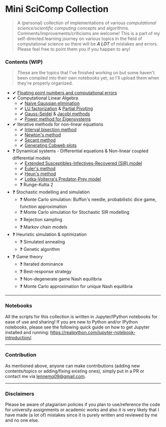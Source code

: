 # Mini SciComp Collection
> A (personal) collection of implementations of various _computational science/scientific computing_ concepts and algorithms. Comments/improvements/criticisms are welcome!
This is a part of my self-directed learning journey on various topics in the field of computational science so there will be _**A LOT**_ of mistakes and errors. Please feel free to point them you if you happen to any! 

### Contents (WIP)
> These are the topics that I've finished working on but some haven't been compiled into their own notebooks yet, so I'll upload them when they're properly organized.
* ✔ [Floating point numbers and computational errors](https://github.com/lennemo09/Scientific-Computing-Collection/tree/main/notebooks/floating-point-arithmetics)
* ✔ Computational Linear Algebra
  * ✔ [Naive Gaussian elimination](https://github.com/lennemo09/Scientific-Computing-Collection/blob/main/notebooks/comp-lin-alg/gaussian-elimination.ipynb)
  * ✔ [LU factorization](https://github.com/lennemo09/Scientific-Computing-Collection/blob/main/notebooks/comp-lin-alg/LU-factorization.ipynb) & [Partial Pivoting](https://github.com/lennemo09/Scientific-Computing-Collection/blob/main/notebooks/comp-lin-alg/partial-pivoting.ipynb)
  * ✔ [Gauss-Seidel](https://github.com/lennemo09/scientific-computing-collection/blob/main/notebooks/comp-lin-alg/gauss-seidel-method.ipynb) & [Jacobi methods](https://github.com/lennemo09/scientific-computing-collection/blob/main/notebooks/comp-lin-alg/jacobi-method.ipynb)
  * ✔ [Power method for Eigensystems](https://github.com/lennemo09/scientific-computing-collection/blob/main/notebooks/comp-lin-alg/power-method.ipynb)
* ✔ Iterative methods for non-linear equations
  * ✔ [Interval bisection method](https://github.com/lennemo09/scientific-computing-collection/blob/main/notebooks/iterative-methods-for-non-linear-systems/bisection-method.ipynb)
  * ✔ [Newton's method](https://github.com/lennemo09/scientific-computing-collection/blob/main/notebooks/iterative-methods-for-non-linear-systems/newton-method.ipynb)
  * ✔ [Secant method](https://github.com/lennemo09/scientific-computing-collection/blob/main/notebooks/iterative-methods-for-non-linear-systems/secant-method.ipynb)
  * ✔ [Generating Cobweb plots](https://github.com/lennemo09/scientific-computing-collection/blob/main/notebooks/iterative-methods-for-non-linear-systems/cobweb-model.ipynb)
* ❓ Dynamical systems - Differential equations & Non-linear coupled differential models
  * ✔ [Extended Susceptibles-Infectives-Recovered (SIR) model](https://github.com/lennemo09/scientific-computing-collection/blob/main/notebooks/dynamical-systems-and-ODEs/SIR.ipynb)
  * ✔ [Euler's method](https://github.com/lennemo09/scientific-computing-collection/blob/main/notebooks/dynamical-systems-and-ODEs/eulers-method.ipynb)
  * ✔ [Heun's method](https://github.com/lennemo09/scientific-computing-collection/blob/main/notebooks/dynamical-systems-and-ODEs/heuns-method.ipynb)
  * ✔ [Lotka-Volterra's Predator-Prey model](https://github.com/lennemo09/scientific-computing-collection/blob/main/notebooks/misc/predator-prey-model.ipynb)
  * ❓ Runge-Kutta 2
* ❓ Stochastic modelling and simulation
  * ❓ Monte Carlo simulation: Buffon's needle, probabilistic dice game, function approximation
  * ❓ Monte Carlo simulation for Stochastic SIR modelling
  * ❓ Rejection sampling
  * ❓ Markov chain models
* ❓ Heuristic simulation & optimization
  * ❓ Simulated annealing
  * ❓ Genetic algorithm
* ❓ Game theory
  * ❓ Iterated dominance
  * ❓ Best-response strategy
  * ❓ Non-degenerate game Nash equilibria
  * ❓ Monte Carlo approximation for unique Nash equilibria

---

### Notebooks
All the scripts for this collection is written in Jupyter/IPython notebooks for ease of use and sharing! 
If you are new to Python and/or IPython notebooks, please see the following quick guide on how to get Jupyter installed and running: https://realpython.com/jupyter-notebook-introduction/.

---

### Contribution
As mentioned above, anyone can make contributions (adding new contents/topics or adding/fixing existing ones), simply put in a PR or contact me via lennemo09@gmail.com.

---

### Disclaimers
Please be aware of plagiarism policies if you plan to use/reference the code for university assignments or academic works and also it is very likely that I have made (a lot of) mistakes since it is purely written and reviewed by me and no one else.
